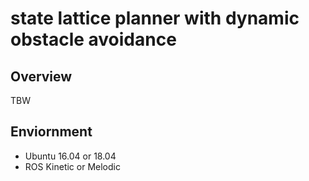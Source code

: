 # state lattice planner with dynamic obstacle avoidance

## Overview
TBW

## Enviornment
- Ubuntu 16.04 or 18.04
- ROS Kinetic or Melodic
